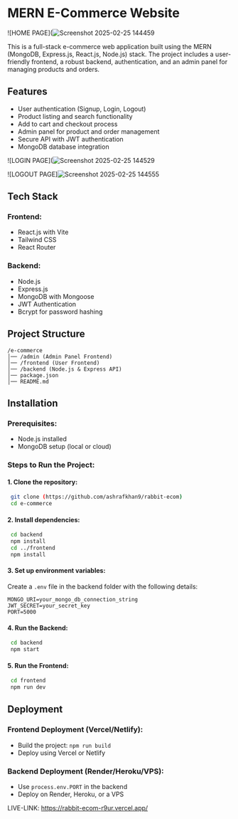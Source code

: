 # MERN E-Commerce Website

![HOME PAGE](![Screenshot 2025-02-25 144459](https://github.com/user-attachments/assets/4dc21a00-42ec-4ff7-9d64-2c1979b16b42)




This is a full-stack e-commerce web application built using the MERN (MongoDB, Express.js, React.js, Node.js) stack. The project includes a user-friendly frontend, a robust backend, authentication, and an admin panel for managing products and orders.

## Features

- User authentication (Signup, Login, Logout)
- Product listing and search functionality
- Add to cart and checkout process
- Admin panel for product and order management
- Secure API with JWT authentication
- MongoDB database integration

 ![LOGIN PAGE](![Screenshot 2025-02-25 144529](https://github.com/user-attachments/assets/804ee4ec-9ae1-42c3-ad87-d9ff3fa6ded2)



 ![LOGOUT PAGE]![Screenshot 2025-02-25 144555](https://github.com/user-attachments/assets/d6b7e560-6255-4fa0-8b10-2b5b428616c1)




## Tech Stack

### Frontend:
- React.js with Vite
- Tailwind CSS
- React Router

### Backend:
- Node.js
- Express.js
- MongoDB with Mongoose
- JWT Authentication
- Bcrypt for password hashing

## Project Structure

```
/e-commerce
│── /admin (Admin Panel Frontend)
│── /frontend (User Frontend)
│── /backend (Node.js & Express API)
│── package.json
│── README.md
```

## Installation

### Prerequisites:
- Node.js installed
- MongoDB setup (local or cloud)

### Steps to Run the Project:

#### 1. Clone the repository:
```sh
 git clone (https://github.com/ashrafkhan9/rabbit-ecom)
 cd e-commerce
```

#### 2. Install dependencies:
```sh
 cd backend
 npm install
 cd ../frontend
 npm install
```

#### 3. Set up environment variables:
Create a `.env` file in the backend folder with the following details:
```
MONGO_URI=your_mongo_db_connection_string
JWT_SECRET=your_secret_key
PORT=5000
```

#### 4. Run the Backend:
```sh
 cd backend
 npm start
```

#### 5. Run the Frontend:
```sh
 cd frontend
 npm run dev
```

## Deployment

### Frontend Deployment (Vercel/Netlify):
- Build the project: `npm run build`
- Deploy using Vercel or Netlify

### Backend Deployment (Render/Heroku/VPS):
- Use `process.env.PORT` in the backend
- Deploy on Render, Heroku, or a VPS

LIVE-LINK: https://rabbit-ecom-r9ur.vercel.app/


